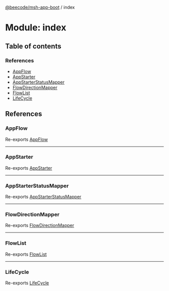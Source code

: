 [@beecode/msh-app-boot](../README.md) / index

# Module: index

## Table of contents

### References

- [AppFlow](index.md#appflow)
- [AppStarter](index.md#appstarter)
- [AppStarterStatusMapper](index.md#appstarterstatusmapper)
- [FlowDirectionMapper](index.md#flowdirectionmapper)
- [FlowList](index.md#flowlist)
- [LifeCycle](index.md#lifecycle)

## References

### AppFlow

Re-exports [AppFlow](../classes/app_flow.AppFlow.md)

___

### AppStarter

Re-exports [AppStarter](../classes/app_starter.AppStarter.md)

___

### AppStarterStatusMapper

Re-exports [AppStarterStatusMapper](../enums/app_starter.AppStarterStatusMapper.md)

___

### FlowDirectionMapper

Re-exports [FlowDirectionMapper](../enums/app_flow.FlowDirectionMapper.md)

___

### FlowList

Re-exports [FlowList](app_flow.md#flowlist)

___

### LifeCycle

Re-exports [LifeCycle](../classes/life_cycle.LifeCycle.md)
